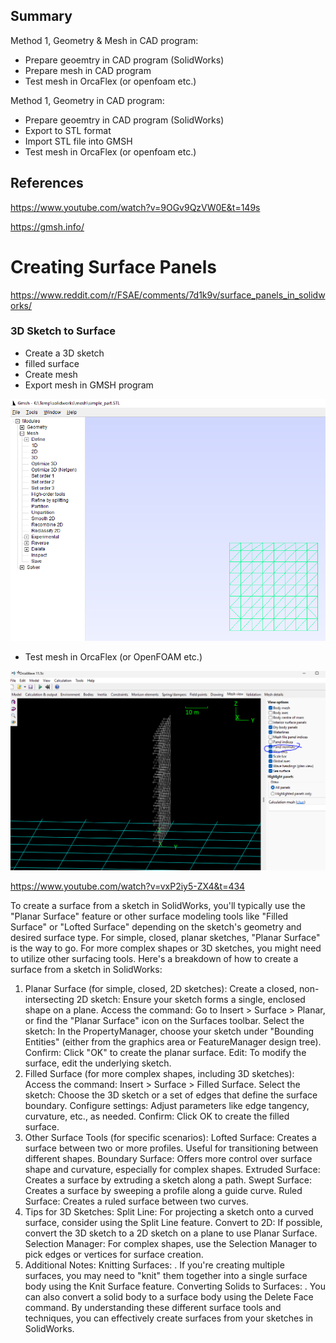 

## Summary

Method 1, Geometry & Mesh in CAD program:
- Prepare geoemtry in CAD program (SolidWorks)
- Prepare mesh in CAD program
- Test mesh in OrcaFlex (or openfoam etc.)

Method 1, Geometry in CAD program:
- Prepare geoemtry in CAD program (SolidWorks)
- Export to STL format
- Import STL file into GMSH
- Test mesh in OrcaFlex (or openfoam etc.)

## References

https://www.youtube.com/watch?v=9OGv9QzVW0E&t=149s

https://gmsh.info/


# Creating Surface Panels

https://www.reddit.com/r/FSAE/comments/7d1k9v/surface_panels_in_solidworks/


### 3D Sketch to Surface

- Create a 3D sketch
- filled surface
- Create mesh
- Export mesh in GMSH program

![alt text](image-1.png)

- Test mesh in OrcaFlex (or OpenFOAM etc.)

![Orcaflex mesh screenshot](image.png)

https://www.youtube.com/watch?v=vxP2iy5-ZX4&t=434

To create a surface from a sketch in SolidWorks, you'll typically use the "Planar Surface" feature or other surface modeling tools like "Filled Surface" or "Lofted Surface" depending on the sketch's geometry and desired surface type. For simple, closed, planar sketches, "Planar Surface" is the way to go. For more complex shapes or 3D sketches, you might need to utilize other surfacing tools. 
Here's a breakdown of how to create a surface from a sketch in SolidWorks:
1. Planar Surface (for simple, closed, 2D sketches):
Create a closed, non-intersecting 2D sketch: Ensure your sketch forms a single, enclosed shape on a plane.
Access the command: Go to Insert > Surface > Planar, or find the "Planar Surface" icon on the Surfaces toolbar.
Select the sketch: In the PropertyManager, choose your sketch under "Bounding Entities" (either from the graphics area or FeatureManager design tree).
Confirm: Click "OK" to create the planar surface.
Edit: To modify the surface, edit the underlying sketch. 
1. Filled Surface (for more complex shapes, including 3D sketches):
Access the command: Insert > Surface > Filled Surface.
Select the sketch: Choose the 3D sketch or a set of edges that define the surface boundary.
Configure settings: Adjust parameters like edge tangency, curvature, etc., as needed.
Confirm: Click OK to create the filled surface. 
1. Other Surface Tools (for specific scenarios):
Lofted Surface: Creates a surface between two or more profiles. Useful for transitioning between different shapes. 
Boundary Surface: Offers more control over surface shape and curvature, especially for complex shapes. 
Extruded Surface: Creates a surface by extruding a sketch along a path. 
Swept Surface: Creates a surface by sweeping a profile along a guide curve. 
Ruled Surface: Creates a ruled surface between two curves. 
1. Tips for 3D Sketches:
Split Line:
For projecting a sketch onto a curved surface, consider using the Split Line feature. 
Convert to 2D:
If possible, convert the 3D sketch to a 2D sketch on a plane to use Planar Surface. 
Selection Manager:
For complex shapes, use the Selection Manager to pick edges or vertices for surface creation. 
1. Additional Notes:
Knitting Surfaces:
.
If you're creating multiple surfaces, you may need to "knit" them together into a single surface body using the Knit Surface feature. 
Converting Solids to Surfaces:
.
You can also convert a solid body to a surface body using the Delete Face command. 
By understanding these different surface tools and techniques, you can effectively create surfaces from your sketches in SolidWorks. 